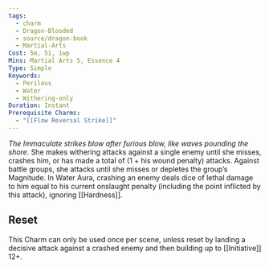 ```yaml
---
tags:
  - charm
  - Dragon-Blooded
  - source/dragon-book
  - Martial-Arts
Cost: 5m, 5i, 1wp
Mins: Martial Arts 5, Essence 4
Type: Simple
Keywords:
  - Perilous
  - Water
  - Withering-only
Duration: Instant
Prerequisite Charms:
  - "[[Flow Reversal Strike]]"
---
```

*The Immaculate strikes blow after furious blow, like waves pounding the shore.*
She makes withering attacks against a single enemy until she misses, crashes him, or has made a total of (1 + his wound penalty) attacks. Against battle groups, she attacks until she misses or depletes the group’s Magnitude. 
In Water Aura, crashing an enemy deals dice of lethal damage to him equal to his current onslaught penalty (including the point inflicted by this attack), ignoring [[Hardness]]. 
## Reset
This Charm can only be used once per scene, unless reset by landing a decisive attack against a crashed enemy and then building up to [[Initiative]] 12+.